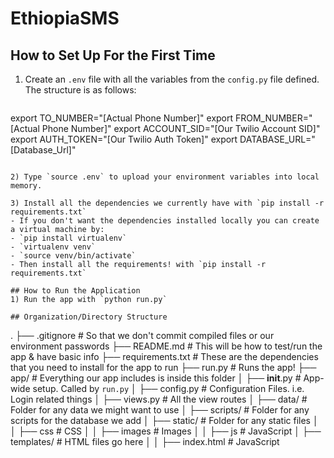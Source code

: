 # EthiopiaSMS
## How to Set Up For the First Time
1) Create an `.env` file with all the variables from the `config.py` file defined. The structure is as follows:
   ```
  export TO_NUMBER="[Actual Phone Number]"
  export FROM_NUMBER="[Actual Phone Number]"
  export ACCOUNT_SID="[Our Twilio Account SID]"
  export AUTH_TOKEN="[Our Twilio Auth Token]"
  export DATABASE_URL="[Database_Url]"
  ```

2) Type `source .env` to upload your environment variables into local memory.

3) Install all the dependencies we currently have with `pip install -r requirements.txt`
- If you don't want the dependencies installed locally you can create a virtual machine by:
- `pip install virtualenv`
- `virtualenv venv`
- `source venv/bin/activate`
- Then install all the requirements! with `pip install -r requirements.txt`

## How to Run the Application
1) Run the app with `python run.py`

## Organization/Directory Structure
```
.
├── .gitignore            # So that we don't commit compiled files or our environment passwords
├── README.md             # This will be how to test/run the app & have basic info
├── requirements.txt      # These are the dependencies that you need to install for the app to run
├── run.py                # Runs the app!
├──  app/                 # Everything our app includes is inside this folder
│   ├──  __init__.py      # App-wide setup. Called by `run.py`
│   ├──  config.py        # Configuration Files. i.e. Login related things
│   ├──  views.py         # All the view routes
│   ├──  data/            # Folder for any data we might want to use
│   ├──  scripts/         # Folder for any scripts for the database we add
│   ├──  static/          # Folder for any static files
│   │   ├──  css          # CSS
│   │   ├──  images       # Images
│   │   ├──  js           # JavaScript
│   ├──  templates/       # HTML files go here
│   │   ├──  index.html   # JavaScript
```

